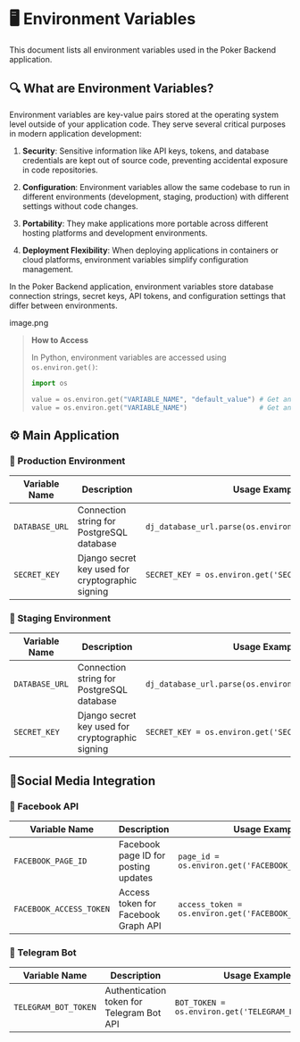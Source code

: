 # 🖥️ Environment Variables

This document lists all environment variables used in the Poker Backend application.

## 🔍 What are Environment Variables?

Environment variables are key-value pairs stored at the operating system level outside of your application code. They serve several critical purposes in modern application development:

1. **Security**: Sensitive information like API keys, tokens, and database credentials are kept out of source code, preventing accidental exposure in code repositories.

2. **Configuration**: Environment variables allow the same codebase to run in different environments (development, staging, production) with different settings without code changes.

3. **Portability**: They make applications more portable across different hosting platforms and development environments.

4. **Deployment Flexibility**: When deploying applications in containers or cloud platforms, environment variables simplify configuration management.

In the Poker Backend application, environment variables store database connection strings, secret keys, API tokens, and configuration settings that differ between environments. 

image.png

>**How to Access**
>
>In Python, environment variables are accessed using `os.environ.get()`:
>
>```python
>import os
>
>value = os.environ.get("VARIABLE_NAME", "default_value") # Get an environment variable with a fallback value
>value = os.environ.get("VARIABLE_NAME")                  # Get an environment variable without a fallback (will return None if not set)
>```

## ⚙️ Main Application

### 📍 Production Environment
| Variable Name | Description | Usage Example |
|---------------|-------------|---------------|
| `DATABASE_URL` | Connection string for PostgreSQL database | `dj_database_url.parse(os.environ.get("DATABASE_URL"))` |
| `SECRET_KEY` | Django secret key used for cryptographic signing | `SECRET_KEY = os.environ.get('SECRET_KEY')` |

### 📍 Staging Environment
| Variable Name | Description | Usage Example |
|---------------|-------------|---------------|
| `DATABASE_URL` | Connection string for PostgreSQL database | `dj_database_url.parse(os.environ.get("DATABASE_URL"))` |
| `SECRET_KEY` | Django secret key used for cryptographic signing | `SECRET_KEY = os.environ.get('SECRET_KEY')` |


## 📱Social Media Integration

### 📍 Facebook API
| Variable Name | Description | Usage Example |
|---------------|-------------|---------------|
| `FACEBOOK_PAGE_ID` | Facebook page ID for posting updates | `page_id = os.environ.get('FACEBOOK_PAGE_ID')` |
| `FACEBOOK_ACCESS_TOKEN` | Access token for Facebook Graph API | `access_token = os.environ.get('FACEBOOK_ACCESS_TOKEN')` |

### 📍 Telegram Bot
| Variable Name | Description | Usage Example |
|---------------|-------------|---------------|
| `TELEGRAM_BOT_TOKEN` | Authentication token for Telegram Bot API | `BOT_TOKEN = os.environ.get('TELEGRAM_BOT_TOKEN')` |

